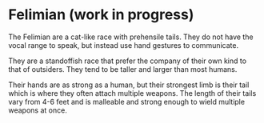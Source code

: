 # Felimian (work in progress)

The Felimian are a cat-like race with prehensile tails. They do not have the
vocal range to speak, but instead use hand gestures to communicate.

They are a standoffish race that prefer the company of their own kind to that
of outsiders. They tend to be taller and larger than most humans.

Their hands are as strong as a human, but their strongest limb is their tail
which is where they often attach multiple weapons. The length of their tails
vary from 4-6 feet and is malleable and strong enough to wield multiple weapons
at once.
